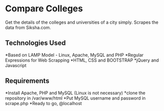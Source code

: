 # Compare Colleges
Get the details of the colleges and universities of a city simply. Scrapes the data from Siksha.com.

## Technologies Used
*Based on LAMP Model - Linux, Apache, MySQL and PHP 
*Regular Expressions for Web Scrapping
*HTML, CSS and BOOTSTRAP
*jQuery and Javascript

## Requirements
*Install Apache, PHP and MySQL (Linux is not necessary)
*clone the repository in /var/www/html
*Put MySQL username and password in scrape.php
*Ready to go, @localhost
